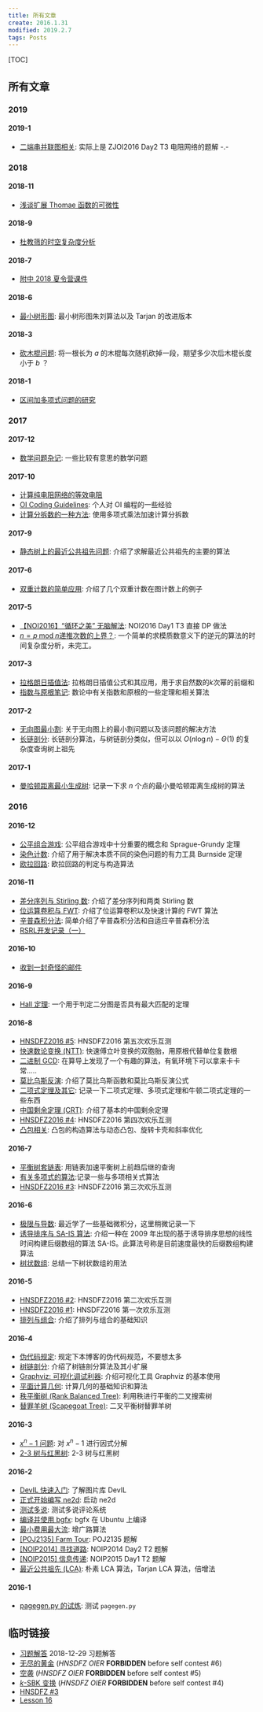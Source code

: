 ```yaml
---
title: 所有文章
create: 2016.1.31
modified: 2019.2.7
tags: Posts
---
```


[TOC]
## 所有文章
### 2019
#### 2019-1
* [二端串并联图相关](blog/2019-1-30/series-parallel.html): 实际上是 ZJOI2016 Day2 T3 电阻网络的题解 -.-

### 2018
#### 2018-11
* [浅谈扩展 Thomae 函数的可微性](blog/2018-11-24/thomae-function.html)

#### 2018-9
* [杜教筛的时空复杂度分析](blog/2018-9-11/time-space-complexity-dyh-algo.html)

#### 2018-7
* [附中 2018 夏令营课件](blog/2018-7-23/sdfzsc-2018.html)

#### 2018-6
* [最小树形图](blog/2018-6-18/mdst.html): 最小树形图朱刘算法以及 Tarjan 的改进版本

#### 2018-3
* [砍木棍问题](blog/2018-3-2/cut-the-stick.html): 将一根长为 $a$ 的木棍每次随机砍掉一段，期望多少次后木棍长度小于 $b$ ？

#### 2018-1
* [区间加多项式问题的研究](blog/2018-1-28/interval-polynomial.html)

### 2017
#### 2017-12
* [数学问题杂记](blog/2017-12-16/math-problems.html): 一些比较有意思的数学问题

#### 2017-10
* [计算纯电阻网络的等效电阻](blog/2017-10-28/resist.html)
* [OI Coding Guidelines](blog/2017-10-28/oi-coding-guidelines.html): 个人对 OI 编程的一些经验
* [计算分拆数的一种方法](blog/2017-10-1/p-and-q.html): 使用多项式乘法加速计算分拆数

#### 2017-9
* [静态树上的最近公共祖先问题](blog/2017-9-3/lca.html): 介绍了求解最近公共祖先的主要的算法

#### 2017-6
* [双重计数的简单应用](blog/2017-6-19/double-count.html): 介绍了几个双重计数在图计数上的例子

#### 2017-5
* [【NOI2016】“循环之美” 无脑解法](blog/2017-5-18/cyclic.html): NOI2016 Day1 T3 直接 DP 做法
* [$n = p \mathrm{\;mod\;} n$递推次数的上界？](blog/2017-5-8/nmodp.html): 一个简单的求模质数意义下的逆元的算法的时间复杂度分析，未完工。

#### 2017-3
* [拉格朗日插值法](blog/2017-3-18/lagrange-interpolation.html): 拉格朗日插值公式和其应用，用于求自然数的$k$次幂的前缀和
* [指数与原根笔记](blog/2017-3-8/exp-and-primitive-root.html): 数论中有关指数和原根的一些定理和相关算法

#### 2017-2
* [无向图最小割](blog/2017-2-12/mincut.html): 关于无向图上的最小割问题以及该问题的解决方法
* [长链剖分](blog/2017-2-6/long-chain.html): 长链剖分算法，与树链剖分类似，但可以以 $O(n \log n) - \Theta(1)$ 的复杂度查询树上祖先

#### 2017-1
* [曼哈顿距离最小生成树](blog/2017-1-17/manhattan-mst.html): 记录一下求 $n$ 个点的最小曼哈顿距离生成树的算法

### 2016
#### 2016-12
* [公平组合游戏](blog/2016-12-30/sg.html): 公平组合游戏中十分重要的概念和 Sprague-Grundy 定理
* [染色计数](blog/2016-12-19/burnside.html): 介绍了用于解决本质不同的染色问题的有力工具 Burnside 定理
* [欧拉回路](blog/2016-12-13/eular-tour.html): 欧拉回路的判定与构造算法

#### 2016-11
* [差分序列与 Stirling 数](blog/2016-11-29/delta-and-stirling.html): 介绍了差分序列和两类 Stirling 数
* [位运算卷积与 FWT](blog/2016-11-25/fwt.html): 介绍了位运算卷积以及快速计算的 FWT 算法
* [辛普森积分法](blog/2016-11-16/simpson.html): 简单介绍了辛普森积分法和自适应辛普森积分法
* [RSRL开发记录（一）](blog/2016-11-6/rsrl-1.html)

#### 2016-10
* [收到一封奇怪的邮件](blog/2016-10-30/strange-email.html)

#### 2016-9
* [Hall 定理](blog/2016-9-19/hall-theorem.html): 一个用于判定二分图是否具有最大匹配的定理

#### 2016-8
* [HNSDFZ2016 #5](blog/2016-8-28/hnsdfz-5.html): HNSDFZ2016 第五次欢乐互测
* [快速数论变换 (NTT)](blog/2016-8-22/ntt.html): 快速傅立叶变换的双胞胎，用原根代替单位复数根
* [二进制 GCD](blog/2016-8-19/binary-gcd.html): 在算导上发现了一个有趣的算法，有氧环境下可以拿来卡卡常.....
* [莫比乌斯反演](blog/2016-8-18/mobius.html): 介绍了莫比乌斯函数和莫比乌斯反演公式
* [二项式定理及其它](blog/2016-8-18/binomial.html): 记录一下二项式定理、多项式定理和牛顿二项式定理的一些东西
* [中国剩余定理 (CRT)](blog/2016-8-17/crt.html): 介绍了基本的中国剩余定理
* [HNSDFZ2016 #4](blog/2016-8-15/hnsdfz-4.html): HNSDFZ2016 第四次欢乐互测
* [凸包相关](blog/2016-8-11/convex-hull.html): 凸包的构造算法与动态凸包、旋转卡壳和斜率优化

#### 2016-7
* [平衡树套链表](blog/2016-7-28/bst-with-list.html): 用链表加速平衡树上前趋后继的查询
* [有关多项式的算法](blog/2016-7-21/fft.html):记录一些与多项相关式算法
* [HNSDFZ2016 #3](blog/2016-7-9/hnsdfz-3.html): HNSDFZ2016 第三次欢乐互测

#### 2016-6
* [极限与导数](blog/2016-6-23/limit-and-derivative.html): 最近学了一些基础微积分，这里稍微记录一下
* [诱导排序与 SA-IS 算法](blog/2016-6-19/sais.html): 介绍一种在 2009 年出现的基于诱导排序思想的线性时间构建后缀数组的算法 SA-IS。此算法号称是目前速度最快的后缀数组构建算法
* [树状数组](blog/2016-6-3/fenwick.html): 总结一下树状数组的用法

#### 2016-5
* [HNSDFZ2016 #2](blog/2016-5-31/hnsdfz2016-2.html): HNSDFZ2016 第二次欢乐互测
* [HNSDFZ2016 #1](blog/2016-5-31/hnsdfz2016-1.html): HNSDFZ2016 第一次欢乐互测
* [排列与组合](blog/2016-5-7/permutation-and-combination.html): 介绍了排列与组合的基础知识

#### 2016-4
* [伪代码规定](blog/2016-4-23/fake-code.html): 规定下本博客的伪代码规范，不要想太多
* [树链剖分](blog/2016-4-20/tree-split.html): 介绍了树链剖分算法及其小扩展
* [Graphviz: 可视化调试利器](blog/2016-4-16/graphviz.html): 介绍可视化工具 Graphviz 的基本使用
* [平面计算几何](blog/2016-4-12/geometry.html): 计算几何的基础知识和算法
* [秩平衡树 (Rank Balanced Tree)](blog/2016-4-10/rank-tree.html): 利用秩进行平衡的二叉搜索树
* [替罪羊树 (Scapegoat Tree)](blog/2016-4-6/scapegoat.html): 二叉平衡树替罪羊树

#### 2016-3
* [$x^n-1$ 问题](blog/2016-3-21/x-2-1.html): 对 $x^n-1$ 进行因式分解
* [2-3 树与红黑树](blog/2016-3-12/2-3-tree-and-red-black-tree.html): 2-3 树与红黑树

#### 2016-2
* [DevIL 快速入门](blog/2016-2-5/devil-usage.html): 了解图片库 DevIL
* [正式开始编写 ne2d](blog/2016-2-4/ne2d-1.html): 启动 ne2d
* [测试多说](blog/2016-2-4/comments.html): 测试多说评论系统
* [编译并使用 bgfx](blog/2016-2-3/learn-bgfx-1.html): bgfx 在 Ubuntu 上编译
* [最小费用最大流](blog/2016-2-2/mincost-maxflow.html): 增广路算法
* [[POJ2135] Farm Tour](blog/2016-2-1/farm-tour.html): POJ2135 题解
* [[NOIP2014] 寻找道路](blog/2016-2-1/find-path.html): NOIP2014 Day2 T2 题解
* [[NOIP2015] 信息传递](blog/2016-2-1/message.html): NOIP2015 Day1 T2 题解
* [最近公共祖先 (LCA)](blog/2016-2-1/lca.html): 朴素 LCA 算法，Tarjan LCA 算法，倍增法

#### 2016-1
* [pagegen.py 的试炼](blog/2016-1-31/test.html): 测试 `pagegen.py`

## 临时链接
* [习题解答](blog/2018-12-29/xxl.html) 2018-12-29 习题解答
* [无尽的黄金](blog/2016-10-3/gold.html) (*HNSDFZ OIER* **FORBIDDEN** before self contest #6)
* [空袭](blog/2016-8-25/airstrike.html) (*HNSDFZ OIER* **FORBIDDEN** before self contest #5)
* [$k$-SBK 变换](blog/2016-7-28/ksbk.html) (*HNSDFZ OIER* **FORBIDDEN** before self contest #4)
* [HNSDFZ #3](blog/2016-7-1/hnsdfz-3.html)
* [Lesson 16](blog/english/16.html)
